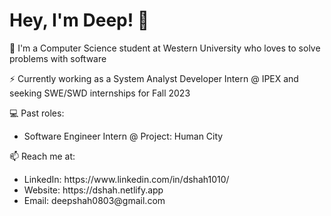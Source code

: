 <h1>Hey, I'm Deep! 👋</h1>

🔭 I'm a Computer Science student at Western University who loves to solve problems with software

⚡️ Currently working as a System Analyst Developer Intern @ IPEX and seeking SWE/SWD internships for Fall 2023

💻 Past roles:
  <ul>
   <li>Software Engineer Intern @ Project: Human City</li>
  </ul>

📫 Reach me at:
  <ul>
   <li>LinkedIn: https://www.linkedin.com/in/dshah1010/</li>
   <li>Website: https://dshah.netlify.app</li>
   <li>Email: deepshah0803@gmail.com</li>
  </ul>
